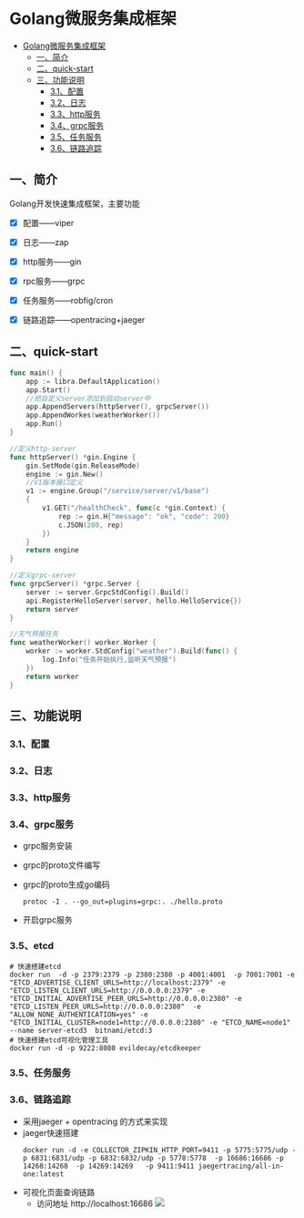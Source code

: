 # Golang微服务集成框架

- [Golang微服务集成框架](#golang微服务集成框架)
	- [一、简介](#一简介)
	- [二、quick-start](#二quick-start)
	- [三、功能说明](#三功能说明)
		- [3.1、配置](#31配置)
		- [3.2、日志](#32日志)
		- [3.3、http服务](#33http服务)
		- [3.4、grpc服务](#34grpc服务)
		- [3.5、任务服务](#35任务服务)
		- [3.6、链路追踪](#36链路追踪)

## 一、简介

Golang开发快速集成框架，主要功能
- [x] 配置——viper
- [x] 日志——zap
- [x] http服务——gin
- [x] rpc服务——grpc
- [x] 任务服务——robfig/cron
- [x] 链路追踪——opentracing+jaeger


## 二、quick-start
```go
func main() {
	app := libra.DefaultApplication()
	app.Start()
	//把自定义server添加到启动server中
	app.AppendServers(httpServer(), grpcServer())
	app.AppendWorkes(weatherWorker())
	app.Run()
}

//定义http-server
func httpServer() *gin.Engine {
	gin.SetMode(gin.ReleaseMode)
	engine := gin.New()
	//V1版本接口定义
	v1 := engine.Group("/service/server/v1/base")
	{
		v1.GET("/healthCheck", func(c *gin.Context) {
			rep := gin.H{"message": "ok", "code": 200}
			c.JSON(200, rep)
		})
	}
	return engine
}

//定义grpc-server
func grpcServer() *grpc.Server {
	server := server.GrpcStdConfig().Build()
	api.RegisterHelloServer(server, hello.HelloService{})
	return server
}

//天气预报任务
func weatherWorker() worker.Worker {
	worker := worker.StdConfig("weather").Build(func() {
		log.Info("任务开始执行,监听天气预报")
	})
	return worker
}
```

## 三、功能说明

### 3.1、配置

### 3.2、日志

### 3.3、http服务

### 3.4、grpc服务
- grpc服务安装

- grpc的proto文件编写

- grpc的proto生成go编码
	```shell script
	protoc -I . --go_out=plugins=grpc:. ./hello.proto
	```
- 开启grpc服务

### 3.5、etcd
```shell script
# 快速搭建etcd
docker run  -d -p 2379:2379 -p 2380:2380 -p 4001:4001  -p 7001:7001 -e "ETCD_ADVERTISE_CLIENT_URLS=http://localhost:2379" -e "ETCD_LISTEN_CLIENT_URLS=http://0.0.0.0:2379" -e "ETCD_INITIAL_ADVERTISE_PEER_URLS=http://0.0.0.0:2380" -e "ETCD_LISTEN_PEER_URLS=http://0.0.0.0:2380"  -e "ALLOW_NONE_AUTHENTICATION=yes" -e "ETCD_INITIAL_CLUSTER=node1=http://0.0.0.0:2380" -e "ETCD_NAME=node1" --name server-etcd3  bitnami/etcd:3
# 快速搭建etcd可视化管理工具
docker run -d -p 9222:8080 evildecay/etcdkeeper
```


### 3.5、任务服务


### 3.6、链路追踪
- 采用jaeger + opentracing 的方式来实现
- jaeger快速搭建
	```shell
	docker run -d -e COLLECTOR_ZIPKIN_HTTP_PORT=9411 -p 5775:5775/udp -p 6831:6831/udp -p 6832:6832/udp -p 5778:5778  -p 16686:16686 -p 14268:14268  -p 14269:14269   -p 9411:9411 jaegertracing/all-in-one:latest
	```
- 可视化页面查询链路
  - 访问地址 http://localhost:16686
  ![](https://gitee.com/jingxuanye/yjx-pictures/raw/master/pic/20201230151609.png)